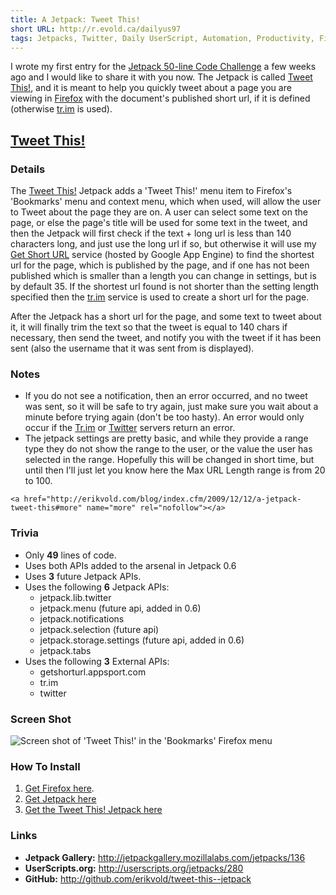 ```yaml
---
title: A Jetpack: Tweet This!
short URL: http://r.evold.ca/dailyus97
tags: Jetpacks, Twitter, Daily UserScript, Automation, Productivity, Firefox
---
```

I wrote my first entry for the <a title="Jetpack 50-line Code Challenge" rel="external" rev="vote-for" target="_blank" href="http://mozillalabs.com/jetpack/2009/11/13/jetpack-50-line-code-challenge/">Jetpack 50-line Code Challenge</a> a few weeks ago and I would like to share it with you now. The Jetpack is called <a title="Tweet This! - Jetpack Gallery" rel="external info" rev="about" target="_blank" href="http://jetpackgallery.mozillalabs.com/jetpacks/136">Tweet This!</a>, and it is meant to help you quickly tweet about a page you are viewing in <a title="Mozilla Firefox" rel="external nofollow" target="_blank" href="http://www.mozilla.com/firefox/">Firefox</a> with the document's published short url, if it is defined (otherwise <a title="Tr.im" rel="external nofollow" target="_blank" href="http://tr.im/">tr.im</a> is used).
</p>
<h2><a title="Tweet This! - Jetpack Gallery" href="http://jetpackgallery.mozillalabs.com/jetpacks/136">Tweet This!</a></h2>
<h3>Details</h3>
<p>The <a title="Tweet This! - Jetpack Gallery" rel="external info" rev="about" target="_blank" href="http://jetpackgallery.mozillalabs.com/jetpacks/136">Tweet This!</a> Jetpack adds a 'Tweet This!' menu item to Firefox's 'Bookmarks' menu and context menu, which when used, will allow the user to Tweet about the page they are on. A user can select some text on the page, or else the page's title will be used for some text in the tweet, and then the Jetpack will first check if the text + long url is less than 140 characters long, and just use the long url if so, but otherwise it will use my <a title="Get Short URL" rev="external" target="_blank" href="http://getshorturl.appspot.com/">Get Short URL</a> service (hosted by Google App Engine) to find the shortest url for the page, which is published by the page, and if one has not been published which is smaller than a length you can change in settings, but is by default 35. If the shortest url found is not shorter than the setting length specified then the <a title="Tr.im" rel="external nofollow" target="_blank" href="http://tr.im/">tr.im</a> service is used to create a short url for the page.
</p>
<p>
After the Jetpack has a short url for the page, and some text to tweet about it, it will finally trim the text so that the tweet is equal to 140 chars if necessary, then send the tweet, and notify you with the tweet if it has been sent (also the username that it was sent from is displayed).
</p>
<h3>Notes</h3>
<ul>
<li>
If you do not see a notification, then an error occurred, and no tweet was sent, so it will be safe to try again, just make sure you wait about a minute before trying again (don't be too hasty). An error would only occur if the <a title="Tr.im" rel="external nofollow" target="_blank" href="http://tr.im/">Tr.im</a> or <a title="Twitter" rel="external nofollow" target="_blank" href="http://twitter.com">Twitter</a> servers return an error.
</li>
<li>The jetpack settings are pretty basic, and while they provide a range type they do not show the range to the user, or the value the user has selected in the range. Hopefully this will be changed in short time, but until then I'll just let you know here the Max URL Length range is from 20 to 100.</li>
</ul>


  	<a href="http://erikvold.com/blog/index.cfm/2009/12/12/a-jetpack-tweet-this#more" name="more" rel="nofollow"></a>
		
<h3>Trivia</h3>
<ul>
<li>Only <strong>49</strong> lines of code.</li>
<li>Uses both APIs added to the arsenal in Jetpack 0.6</li>
<li>Uses <strong>3</strong> future Jetpack APIs.</li>
<li>Uses the following <strong>6</strong> Jetpack APIs:
<ul>
<li>jetpack.lib.twitter</li>
<li>jetpack.menu (future api, added in 0.6)</li>
<li>jetpack.notifications</li>
<li>jetpack.selection (future api)</li>
<li>jetpack.storage.settings (future api, added in 0.6)</li>
<li>jetpack.tabs</li>
</ul>
</li>
<li>Uses the following <strong>3</strong> External APIs:
<ul>
<li>getshorturl.appsport.com</li>
<li>tr.im</li>
<li>twitter</li>
</ul>
</li>
</ul>
<h3>Screen Shot</h3>
<div><img alt="Screen shot of 'Tweet This!' in the 'Bookmarks' Firefox menu" src="http://jetpackgallery.mozillalabs.com/images/jetpacks/0/136/136-image-1-large.jpg"></div>
<h3>How To Install</h3>
<ol>
<li><a title="Get Firefox!" rel="external nofollow" rev="vote-for" target="_blank" href="http://getfirefox.com/">Get Firefox here</a>.</li>
<li><a title="Jetpack - AMO" rel="external nofollow" rev="vote-for" target="_blank" href="https://addons.mozilla.org/en-US/firefox/addon/12025">Get Jetpack here</a></li>
<li><a title="Tweet This! - Jetpack Gallery" href="http://jetpackgallery.mozillalabs.com/jetpacks/136">Get the Tweet This! Jetpack here</a></li>
</ol>
<h3>Links</h3>
<ul>
<li><strong>Jetpack Gallery:</strong> <a title="Tweet This! - Jetpack Gallery" rel="external" rev="vote-for" target="_blank" href="http://jetpackgallery.mozillalabs.com/jetpacks/136">http://jetpackgallery.mozillalabs.com/jetpacks/136</a></li>
<li><strong>UserScripts.org:</strong> <a title="Tweet This! - UserScripts.org" rel="external" rev="vote-for" target="_blank" href="http://userscripts.org/jetpacks/280">http://userscripts.org/jetpacks/280</a></li>
<li><strong>GitHub:</strong> <a title="Tweet This! - GitHub" rel="external" rev="vote-for" target="_blank" href="http://github.com/erikvold/tweet-this--jetpack">http://github.com/erikvold/tweet-this--jetpack</a>
